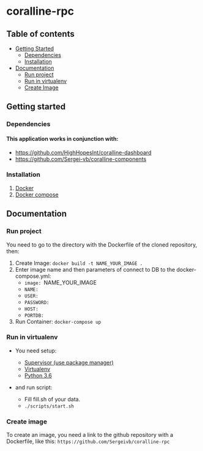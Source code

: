 # coralline-rpc

## Table of contents
- [Getting Started](#getting-started)
  * [Dependencies](#dependencies)
  * [Installation](#installation)
- [Documentation](#documentation)
  * [Run project](#run-project)
  * [Run in virtualenv](#run-in-virtualenv)
  * [Create Image](#create-image)

## Getting started

### Dependencies
#### This application works in conjunction with:
* https://github.com/HighHopesInt/coralline-dashboard
* https://github.com/Sergei-vb/coralline-components

### Installation
1. [Docker](https://docs.docker.com/install/ "Docker")
2. [Docker compose](https://docs.docker.com/compose/install/ "Docker compose")

## Documentation
### Run project
You need to go to the directory with the Dockerfile of the cloned repository, then:
1. Create Image: ```docker build -t NAME_YOUR_IMAGE .```
2. Enter image name and then parameters of connect to DB to the docker-compose.yml:
   * ```image: ```NAME_YOUR_IMAGE
   * ```NAME: ```
   * ```USER: ```
   * ```PASSWORD: ```
   * ```HOST: ```
   * ```PORTDB: ```
3. Run Container: ```docker-compose up```

### Run in virtualenv
* You need setup:
  * [Supervisor (use package manager)](http://supervisord.org/installing.html#installing-a-distribution-package "Supervisor")
  * [Virtualenv](https://virtualenv.pypa.io/en/stable/installation/ "Virtualenv")
  * [Python 3.6](https://www.python.org/downloads/ "Python3.6")

* and run script:
  * Fill fill.sh of your data.
  * ```./scripts/start.sh```

### Create image
To create an image, you need a link to the github repository with a Dockerfile, like this: ```https://github.com/Sergeivb/coralline-rpc```